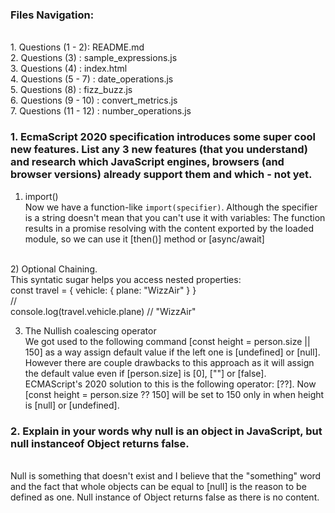### Files Navigation: 
<br />
1. Questions (1 - 2): README.md <br />
2. Questions (3) : sample_expressions.js <br />
3. Questions (4) : index.html <br />
4. Questions (5 - 7) : date_operations.js <br />
5. Questions (8) : fizz_buzz.js <br />
6. Questions (9 - 10) : convert_metrics.js <br />
7. Questions (11 - 12) : number_operations.js

### 1. EcmaScript 2020 specification introduces some super cool new features. List any 3 new features (that you understand) and research which JavaScript engines, browsers (and browser versions) already support them and which - not yet. 

1) import() <br />
Now we have a function-like `import(specifier)`. Although the specifier is a string doesn't mean that you can't use it with variables:
The function results in a promise resolving with the content exported by the loaded module, so we can use it [then()] method or [async/await]
<br />
2) Optional Chaining. <br />
This syntatic sugar helps you access nested properties: <br />
const travel = {
    vehicle: {
        plane: "WizzAir"
    }
}
<br />
// <br />
console.log(travel.vehicle.plane) // "WizzAir"
<br />

3) The Nullish coalescing operator <br />
We got used to the following command [const height = person.size || 150] as a way assign default value if the left one is [undefined] or [null]. However there are couple drawbacks to this approach as it will assign the default value even if [person.size] is [0], [""] or [false]. ECMAScript's 2020 solution to this is the following operator: [??]. Now [const height = person.size ?? 150] will be set to 150 only in when height is [null] or [undefined].




### 2. Explain in your words why null is an object in JavaScript, but null instanceof Object returns false. 
<br />
Null is something that doesn't exist and I believe that the "something" word and the fact that whole objects can be equal to [null] is the reason to be defined as one. Null instance of Object returns false as there is no content.
